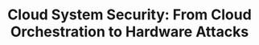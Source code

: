 ---
title: "Cloud System Security: From Cloud Orchestration to Hardware Attacks"
collection: talks
type: "Talk"
permalink: /talks/phdtalk
venue: "<p><small>Worcester Polytechnic Institute - Nov. 2024 </small></p>
<p><small>University of California, Riverside - Nov. 2024 </small></p>
<p><small>Indianna University Bloomington - Nov. 2024 </small></p>
<p><small>Temple University - Mar. 2025 </small></p>"
---